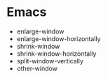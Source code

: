 # Emacs

* enlarge-window
* enlarge-window-horizontally
* shrink-window
* shrink-window-horizontally
* split-window-vertically
* other-window

